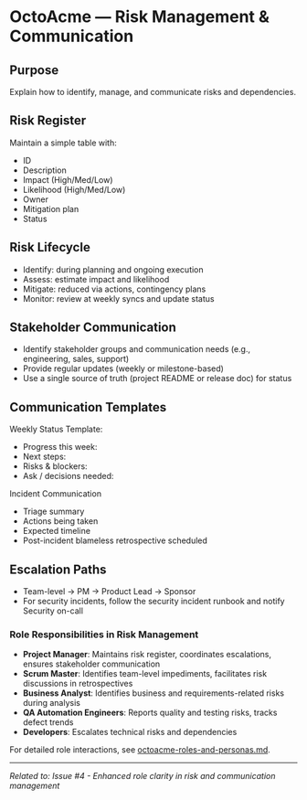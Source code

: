# OctoAcme — Risk Management & Communication

## Purpose
Explain how to identify, manage, and communicate risks and dependencies.

## Risk Register
Maintain a simple table with:
- ID
- Description
- Impact (High/Med/Low)
- Likelihood (High/Med/Low)
- Owner
- Mitigation plan
- Status

## Risk Lifecycle
- Identify: during planning and ongoing execution
- Assess: estimate impact and likelihood
- Mitigate: reduced via actions, contingency plans
- Monitor: review at weekly syncs and update status

## Stakeholder Communication
- Identify stakeholder groups and communication needs (e.g., engineering, sales, support)
- Provide regular updates (weekly or milestone-based)
- Use a single source of truth (project README or release doc) for status

## Communication Templates
Weekly Status Template:
- Progress this week:
- Next steps:
- Risks & blockers:
- Ask / decisions needed:

Incident Communication
- Triage summary
- Actions being taken
- Expected timeline
- Post-incident blameless retrospective scheduled

## Escalation Paths
- Team-level -> PM -> Product Lead -> Sponsor
- For security incidents, follow the security incident runbook and notify Security on-call

### Role Responsibilities in Risk Management
- **Project Manager**: Maintains risk register, coordinates escalations, ensures stakeholder communication
- **Scrum Master**: Identifies team-level impediments, facilitates risk discussions in retrospectives
- **Business Analyst**: Identifies business and requirements-related risks during analysis
- **QA Automation Engineers**: Reports quality and testing risks, tracks defect trends
- **Developers**: Escalates technical risks and dependencies

For detailed role interactions, see [octoacme-roles-and-personas.md](./octoacme-roles-and-personas.md).

---

_Related to: Issue #4 - Enhanced role clarity in risk and communication management_
